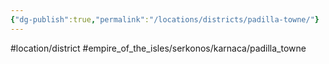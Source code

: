 ```yaml
---
{"dg-publish":true,"permalink":"/locations/districts/padilla-towne/"}
---
```


#location/district  #empire_of_the_isles/serkonos/karnaca/padilla_towne